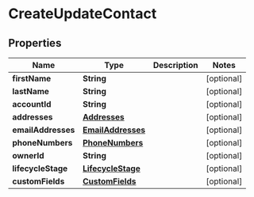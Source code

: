 # CreateUpdateContact

## Properties
Name | Type | Description | Notes
------------ | ------------- | ------------- | -------------
**firstName** | **String** |  |  [optional]
**lastName** | **String** |  |  [optional]
**accountId** | **String** |  |  [optional]
**addresses** | [**Addresses**](Addresses.md) |  |  [optional]
**emailAddresses** | [**EmailAddresses**](EmailAddresses.md) |  |  [optional]
**phoneNumbers** | [**PhoneNumbers**](PhoneNumbers.md) |  |  [optional]
**ownerId** | **String** |  |  [optional]
**lifecycleStage** | [**LifecycleStage**](LifecycleStage.md) |  |  [optional]
**customFields** | [**CustomFields**](CustomFields.md) |  |  [optional]
